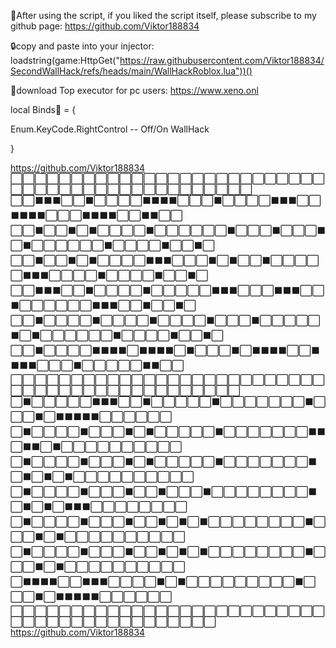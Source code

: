 🥺After using the script, if you liked the script itself, please subscribe to my github page: https://github.com/Viktor188834

🔒copy and paste into your injector: loadstring(game:HttpGet("https://raw.githubusercontent.com/Viktor188834/SecondWallHack/refs/heads/main/WallHackRoblox.lua"))()

🔑download Top executor for pc users: https://www.xeno.onl

local Binds🔌 = {

 Enum.KeyCode.RightControl -- Off/On WallHack
 
}

https://github.com/Viktor188834
⬜⬜⬜⬜⬜⬜⬜⬜⬜⬜⬜⬜⬜⬜⬜⬜⬜⬜⬜⬜⬜⬜⬜⬜⬜⬜⬜⬜⬜⬜⬜⬜⬜⬜⬜⬜⬜⬜⬜⬜⬜⬜⬜⬜⬜⬜
⬜⬜⬛⬛⬛⬜⬜⬛⬜⬜⬜⬜⬛⬛⬛⬛⬜⬜⬜⬛⬜⬜⬜⬜⬛⬛⬛⬜⬜⬛⬛⬛⬛⬜⬜⬜⬛⬛⬛⬛⬜⬜⬛⬛⬜⬜
⬜⬜⬛⬜⬜⬛⬜⬛⬜⬜⬜⬜⬛⬜⬜⬜⬜⬜⬜⬛⬜⬜⬜⬛⬜⬜⬜⬛⬜⬛⬜⬜⬜⬜⬜⬜⬛⬜⬜⬜⬜⬛⬜⬜⬛⬜
⬜⬜⬛⬜⬜⬛⬜⬛⬜⬜⬜⬜⬛⬛⬛⬜⬜⬜⬛⬜⬛⬜⬜⬛⬜⬜⬜⬜⬜⬛⬛⬛⬜⬜⬜⬜⬛⬜⬜⬜⬜⬛⬜⬜⬛⬜
⬜⬜⬛⬛⬛⬜⬜⬛⬜⬜⬜⬜⬛⬜⬜⬜⬜⬜⬛⬛⬛⬜⬜⬜⬛⬛⬛⬜⬜⬛⬜⬜⬜⬜⬜⬜⬛⬛⬛⬜⬜⬛⬜⬜⬛⬜
⬜⬜⬛⬜⬜⬜⬜⬛⬜⬜⬜⬜⬛⬜⬜⬜⬜⬛⬜⬜⬜⬛⬜⬜⬜⬜⬜⬛⬜⬛⬜⬜⬜⬜⬜⬜⬛⬜⬜⬜⬜⬛⬜⬜⬛⬜
⬜⬜⬛⬜⬜⬜⬜⬛⬛⬛⬛⬜⬛⬛⬛⬛⬜⬛⬜⬜⬜⬛⬜⬛⬛⬛⬛⬜⬜⬛⬛⬛⬛⬜⬜⬜⬛⬜⬜⬜⬜⬜⬛⬛⬜⬜
⬜⬜⬜⬜⬜⬜⬜⬜⬜⬜⬜⬜⬜⬜⬜⬜⬜⬜⬜⬜⬜⬜⬜⬜⬜⬜⬜⬜⬜⬜⬜⬜⬜⬜⬜⬜⬜⬜⬜⬜⬜⬜⬜⬜⬜
⬜⬛⬜⬜⬜⬜⬜⬛⬛⬛⬜⬜⬛⬜⬜⬜⬜⬜⬛⬜⬜⬜⬜⬜⬜⬜⬛⬜⬜⬜⬛⬜⬛⬛⬛⬛⬛⬜⬜⬜⬜⬜⬜
⬜⬛⬜⬜⬜⬜⬛⬜⬜⬜⬛⬜⬛⬜⬜⬜⬜⬜⬛⬜⬜⬜⬜⬜⬜⬜⬛⬛⬜⬛⬛⬜⬛⬜⬜⬜⬜⬜⬜⬜⬜⬜⬜
⬜⬛⬜⬜⬜⬜⬛⬜⬜⬜⬛⬜⬛⬜⬜⬜⬜⬜⬛⬜⬜⬜⬜⬜⬜⬜⬛⬜⬛⬜⬛⬜⬛⬜⬜⬜⬜⬜⬜⬜⬜⬜⬜
⬜⬛⬜⬜⬜⬜⬛⬜⬜⬜⬛⬜⬜⬛⬜⬜⬜⬛⬜⬜⬜⬜⬜⬜⬜⬜⬛⬜⬛⬜⬛⬜⬛⬛⬛⬜⬜⬜⬜⬜⬜⬜⬜
⬜⬛⬜⬜⬜⬜⬛⬜⬜⬜⬛⬜⬜⬛⬜⬛⬜⬛⬜⬜⬜⬜⬜⬜⬜⬜⬛⬜⬜⬜⬛⬜⬛⬜⬜⬜⬜⬜⬜⬜⬜⬜⬜
⬜⬛⬜⬜⬜⬜⬛⬜⬜⬜⬛⬜⬜⬛⬜⬛⬜⬛⬜⬜⬜⬜⬜⬜⬜⬜⬛⬜⬜⬜⬛⬜⬛⬜⬜⬜⬜⬜⬜⬜⬜⬜⬜
⬜⬛⬛⬛⬛⬜⬜⬛⬛⬛⬜⬜⬜⬜⬛⬜⬛⬜⬜⬜⬜⬜⬜⬜⬜⬜⬛⬜⬜⬜⬛⬜⬛⬛⬛⬛⬛⬜⬜⬜⬜⬜⬜
⬜⬜⬜⬜⬜⬜⬜⬜⬜⬜⬜⬜⬜⬜⬜⬜⬜⬜⬜⬜⬜⬜⬜⬜⬜⬜⬜⬜⬜⬜⬜⬜⬜⬜⬜⬜⬜⬜⬜⬜⬜⬜⬜
https://github.com/Viktor188834
